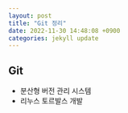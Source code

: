 ```yaml
---
layout: post
title: "Git 정리"
date: 2022-11-30 14:48:08 +0900
categories: jekyll update
---
```


## Git
- 분산형 버전 관리 시스템
- 리누스 토르발스 개발
